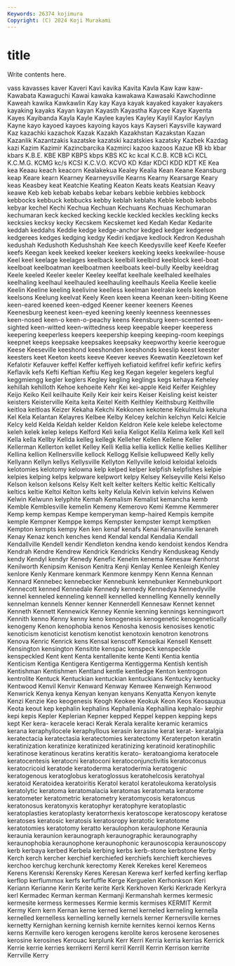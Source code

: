 ```yaml
---
Keywords: 26374 kojimura
Copyright: (C) 2024 Koji Murakami
---
```


# title

Write contents here.



vass kavasses kaver
Kaveri Kavi kavika Kavita Kavla Kaw kaw kaw- Kawabata Kawaguchi
Kawai kawaka kawakawa Kawasaki Kawchodinne Kaweah kawika Kawkawlin Kay kay
Kaya kayak kayaked kayaker kayakers kayaking kayaks Kayan kayan Kayasth
Kayastha Kaycee Kaye Kayenta Kayes Kayibanda Kayla Kayle Kaylee kayles
Kayley Kaylil Kaylor Kaylyn Kayne kayo kayoed kayoes kayoing kayos
kays Kayseri Kaysville kayward Kaz kazachki kazachok Kazak Kazakh Kazakhstan
Kazakstan Kazan Kazanlik Kazantzakis kazatske kazatski kazatskies kazatsky Kazbek Kazdag
kazi Kazim Kazimir Kazincbarcika Kazmirci kazoo kazoos Kazue KB kb
kbar kbars K.B.E. KBE KBP KBPS kbps KBS KC kc
kcal K.C.B. KCB kCi KCL K.C.M.G. KCMG kc/s KCSI K.C.V.O.
KCVO KD Kdar KDCI KDD KDT KE Kea kea Keaau
keach keacorn Kealakekua Kealey Kealia Kean Keane Keansburg keap Keare
kearn Kearney Kearneysville Kearns Kearny Kearsarge Keary keas Keasbey keat
Keatchie Keating Keaton Keats keats Keatsian Keavy keawe Keb keb
kebab kebabs kebar kebars kebbie kebbies kebbock kebbocks kebbuck kebbucks
kebby keblah keblahs Keble kebob kebobs kebyar kechel Kechi Kechua
Kechuan Kechuans Kechuas Kechumaran kechumaran keck kecked kecking keckle keckled
keckles keckling kecks kecksies kecksy kecky Kecskem Kecskemet ked Kedah
Kedar Kedarite keddah keddahs Keddie kedge kedge-anchor kedged kedger kedgeree
kedgerees kedges kedging kedgy Kediri kedjave kedlock Kedron Kedushah kedushah
Kedushoth Kedushshah Kee keech Keedysville keef Keefe Keefer keefs Keegan
keek keeked keeker keekers keeking keeks keekwilee-house Keel keel keelage
keelages keelback keelbill keelbird keelblock keel-boat keelboat keelboatman keelboatmen keelboats
keel-bully Keelby keeldrag Keele keeled Keeler keeler Keeley keelfat keelhale
keelhaled keelhales keelhaling keelhaul keelhauled keelhauling keelhauls Keelia Keelie keelie
Keelin Keeline keeling keelivine keelless keelman keelrake keels keelson keelsons
Keelung keelvat Keely Keen keen keena Keenan keen-biting Keene keen-eared
keened keen-edged Keener keener keeners Keenes Keenesburg keenest keen-eyed keening
keenly keenness keennesses keen-nosed keen-o keen-o-peachy keens Keensburg keen-scented keen-sighted
keen-witted keen-wittedness keep keepable keeper keeperess keepering keeperless keepers keepership
keeping keeping-room keepings keepnet keeps keepsake keepsakes keepsaky keepworthy keerie
keerogue Keese Keeseville keeshond keeshonden keeshonds keeslip keest keester keesters
keet Keeton keets keeve Keever keeves Keewatin Keezletown kef Kefalotir
Kefauver keffel Keffer keffiyeh kefiatoid kefifrel kefir kefiric kefirs Keflavik
kefs Kefti Keftian Keftiu Keg keg Kegan kegeler kegelers kegful
keggmiengg kegler keglers Kegley kegling keglings kegs kehaya Keheley kehillah
kehilloth Kehoe kehoeite Kehr Kei kei-apple Keid Keifer Keighley Keijo
Keiko Keil keilhauite Keily Keir keir keirs Keiser Keisling keist
keister keisters Keisterville Keita keita Keitel Keith Keithley Keithsburg Keithville
keitloa keitloas Keizer Kekaha Kekchi Kekkonen kekotene Kekulmula kekuna Kel
Kela Kelantan Kelayres Kelbee Kelby Kelcey kelchin kelchyn Kelci Kelcie
Kelcy keld Kelda Keldah kelder Keldon Keldron Kele kele kelebe
kelectome keleh kelek kelep keleps Kelford Keli kelia Keligot Kelila
Kelima kelk Kell kell Kella kella Kellby Kellda kelleg kellegk
Kelleher Kellen Kellene Keller Kellerman Kellerton kellet Kelley Kelli Kellia
kellia kellick Kellie kellies Kelliher Kellina kellion Kellnersville kellock Kellogg
Kellsie kellupweed Kelly kelly Kellyann Kellyn kellys Kellysville Kellyton Kellyville
keloid keloidal keloids kelotomies kelotomy kelowna kelp kelped kelper kelpfish
kelpfishes kelpie kelpies kelping kelps kelpware kelpwort kelpy Kelsey Kelseyville
Kelsi Kelso Kelson kelson kelsons Kelsy Kelt kelt kelter kelters
Keltic keltic Keltically keltics keltie Keltoi Kelton kelts kelty Kelula
Kelvin kelvin kelvins Kelwen Kelwin Kelwunn kelyphite Kemah Kemalism Kemalist
kemancha kemb Kemble Kemblesville kemelin Kemeny Kemerovo Kemi Kemme Kemmerer
Kemp kemp kempas Kempe kemperyman kemp-haired Kempis kempite kemple Kempner
Kemppe kemps Kempster kempster kempt kemptken Kempton kempts kempy Ken
ken kenaf kenafs Kenai Kenansville kenareh Kenay Kenaz kench kenches
kend Kendal kendal Kendalia Kendall Kendallville Kendell kendir Kendleton kendna
kendo kendoist kendos Kendra Kendrah Kendre Kendrew Kendrick Kendricks Kendry
Kenduskeag Kendy kendy Kendyl kendyr Kenedy Kenefic Kenelm kenema Kenesaw
Kenhorst Kenilworth Kenipsim Kenison Kenitra Kenji Kenlay Kenlee Kenleigh Kenley
kenlore Kenly Kenmare kenmark Kenmore kenmpy Kenn Kenna Kennan Kennard
Kennebec kennebecker Kennebunk kennebunker Kennebunkport Kennecott kenned Kennedale Kennedy kennedy
Kennedya Kennedyville kennel kenneled kenneling kennell kennelled kennelling Kennelly kennelly
kennelman kennels Kenner kenner Kennerdell Kennesaw Kennet kennet Kenneth Kennett
Kennewick Kenney Kennie kenning kennings kenningwort Kennith kenno Kenny kenny
keno kenogenesis kenogenetic kenogenetically kenogeny Kenon kenophobia kenos Kenosha kenosis
kenosises kenotic kenoticism kenoticist kenotism kenotist kenotoxin kenotron kenotrons Kenova
Kenric Kenrick kens Kensal kenscoff Kenseikai Kensell Kensett Kensington kensington
Kensitite kenspac kenspeck kenspeckle kenspeckled Kent kent Kenta kentallenite kente
Kenti Kentia kentia Kenticism Kentiga Kentigera Kentigerma Kentiggerma Kentish kentish
Kentishman Kentishmen Kentland kentle kentledge Kenton kentrogon kentrolite Kentuck Kentuckian
kentuckian kentuckians Kentucky kentucky Kentwood Kenvil Kenvir Kenward Kenway Kenwee
Kenweigh Kenwood Kenwrick Kenya kenya Kenyan kenyan kenyans Kenyatta Kenyon
kenyte Kenzi Kenzie Keo keogenesis Keogh Keokee Keokuk Keon Keos
Keosauqua Keota keout kep kephalin kephalins Kephallenia Kephallina kephalo- kephir
kepi kepis Kepler Keplerian Kepner kepped Keppel keppen kepping keps
kept Ker kera- keracele keraci Kerak Kerala keralite keramic keramics
kerana keraphyllocele keraphyllous kerasin kerasine kerat kerat- keratalgia keratectacia keratectasia
keratectomies keratectomy Keraterpeton keratin keratinization keratinize keratinized keratinizing keratinoid keratinophilic
keratinose keratinous keratins keratitis kerato- keratoangioma keratocele keratocentesis keratocni keratoconi
keratoconjunctivitis keratoconus keratocricoid keratode keratoderma keratodermia keratogenic keratogenous keratoglobus keratoglossus
keratohelcosis keratohyal keratoid Keratoidea keratoiritis Keratol keratol keratoleukoma keratolysis keratolytic
keratoma keratomalacia keratomas keratomata keratome keratometer keratometric keratometry keratomycosis keratoncus
keratonosus keratonyxis keratophyr keratophyre keratoplastic keratoplasties keratoplasty keratorrhexis keratoscope keratoscopy
keratose keratoses keratosic keratosis keratosropy keratotic keratotome keratotomies keratotomy keratto
keraulophon keraulophone Keraunia keraunia keraunion keraunograph keraunographic keraunography keraunophobia keraunophone
keraunophonic keraunoscopia keraunoscopy kerb kerbaya kerbed Kerbela kerbing kerbs kerb-stone
kerbstone Kerby Kerch kerch kercher kerchief kerchiefed kerchiefs kerchieft kerchieves
kerchoo kerchug kerchunk kerectomy Kerek Kerekes kerel Keremeos Kerens Kerenski
Kerensky Keres Keresan Kerewa kerf kerfed kerfing kerflap kerflop kerflummox
kerfs kerfuffle Kerge Kerguelen Kerhonkson Keri Keriann Kerianne Kerin Kerite
kerite Kerk Kerkhoven Kerki Kerkrade Kerkyra kerl Kermadec Kerman kerman
Kermanji Kermanshah kermes kermesic kermesite kermess kermesses Kermie kermis kermises
KERMIT Kermit Kermy Kern kern Kernan kerne kerned kernel kerneled
kerneling kernella kernelled kernelless kernelling kernelly kernels kerner Kernersville kernes
kernetty Kernighan kerning kernish kernite kernites kernoi kernos Kerns kerns
Kernville kero kerogen kerogens kerolite keros kerosene kerosenes kerosine kerosines
Kerouac kerplunk Kerr Kerri Kerria kerria kerrias Kerrick Kerrie kerrie
kerries kerrikerri Kerril kerril Kerrill Kerrin Kerrison kerrite Kerrville Kerry
